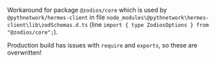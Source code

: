 Workaround for package `@zodios/core` which is used by `@pythnetwork/hermes-client` in file `node_modules\@pythnetwork\hermes-client\lib\zodSchemas.d.ts` (line `import { type ZodiosOptions } from "@zodios/core";`).

Production build has issues with `require` and `exports`, so these are overwritten!
